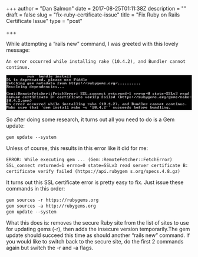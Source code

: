 +++
author = "Dan Salmon"
date = 2017-08-25T01:11:38Z
description = ""
draft = false
slug = "fix-ruby-certificate-issue"
title = "Fix Ruby on Rails Certificate Issue"
type = "post"

+++

While attempting a “rails new” command, I was greeted with this lovely message:

```
An error occurred while installing rake (10.4.2), and Bundler cannot continue.
```

![rubyerror](../images/rubyerror.png)

So after doing some research, it turns out all you need to do is a Gem update:

```language-bash
gem update --system
```

Unless of course, this results in this error like it did for me:

```
ERROR: While executing gem ... (Gem::RemoteFetcher::FetchError) SSL_connect returned=1 errno=0 state=SSLv3 read server certificate B: certificate verify failed (https://api.rubygem s.org/specs.4.8.gz)
```
It turns out this SSL certificate error is pretty easy to fix. Just issue these commands in this order:

```language-bash
gem sources -r https://rubygems.org
gem sources -a http://rubygems.org
gem update --system
```

What this does is: removes the secure Ruby site from the list of sites to use for updating gems (-r), then adds the insecure version temporarily.The gem update should succeed this time as should another “rails new” command. If you would like to switch back to the secure site, do the first 2 commands again but switch the -r and -a flags.